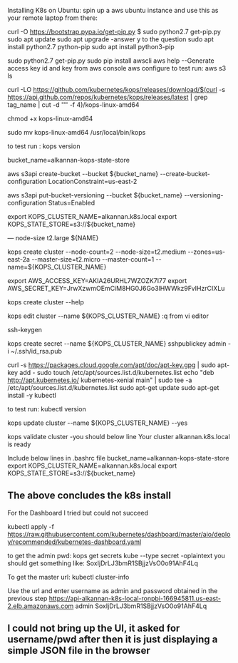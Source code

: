 Installing K8s on Ubuntu:
spin up a aws ubuntu instance and use this as your remote laptop
from there:

curl -O https://bootstrap.pypa.io/get-pip.py $ sudo python2.7 get-pip.py
sudo apt update
sudo apt upgrade
-answer y to the question
sudo apt install python2.7 python-pip
sudo apt install python3-pip

sudo python2.7 get-pip.py
sudo pip install awscli
aws help
--Generate access key id and key from aws console
aws configure
to test run: 
aws s3 ls 

curl -LO https://github.com/kubernetes/kops/releases/download/$(curl -s https://api.github.com/repos/kubernetes/kops/releases/latest | grep tag_name | cut -d '"' -f 4)/kops-linux-amd64

chmod +x kops-linux-amd64

sudo mv kops-linux-amd64 /usr/local/bin/kops

to test run :
kops version 

bucket_name=alkannan-kops-state-store

aws s3api create-bucket --bucket ${bucket_name} --create-bucket-configuration LocationConstraint=us-east-2

aws s3api put-bucket-versioning --bucket ${bucket_name} --versioning-configuration Status=Enabled

export KOPS_CLUSTER_NAME=alkannan.k8s.local
export KOPS_STATE_STORE=s3://${bucket_name}

 — node-size t2.large ${NAME}

kops create cluster --node-count=2 --node-size=t2.medium --zones=us-east-2a --master-size=t2.micro --master-count=1 --name=${KOPS_CLUSTER_NAME}

export AWS_ACCESS_KEY=AKIA26URHL7WZOZK7I77
export AWS_SECRET_KEY=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

kops create cluster --help

kops edit cluster --name ${KOPS_CLUSTER_NAME}
:q from vi editor

ssh-keygen

kops create secret --name ${KOPS_CLUSTER_NAME} sshpublickey admin -i ~/.ssh/id_rsa.pub

curl -s https://packages.cloud.google.com/apt/doc/apt-key.gpg | sudo apt-key add -
sudo touch /etc/apt/sources.list.d/kubernetes.list 
echo "deb http://apt.kubernetes.io/ kubernetes-xenial main" | sudo tee -a /etc/apt/sources.list.d/kubernetes.list
sudo apt-get update
sudo apt-get install -y kubectl

to test run:
kubectl version

kops update cluster --name ${KOPS_CLUSTER_NAME} --yes

kops validate cluster
-you should below line 
Your cluster alkannan.k8s.local is ready

Include below lines in .bashrc file
bucket_name=alkannan-kops-state-store
export KOPS_CLUSTER_NAME=alkannan.k8s.local
export KOPS_STATE_STORE=s3://${bucket_name}

The above concludes the k8s install
-------------------------------------------------------------------------------------------------------------------------------------------
For the Dashboard I tried but could not succeed

kubectl apply -f https://raw.githubusercontent.com/kubernetes/dashboard/master/aio/deploy/recommended/kubernetes-dashboard.yaml

to get the admin pwd:
kops get secrets kube --type secret -oplaintext
you should get something like:
SoxIjDrLJ3bmR1SBjjzVsO0o91AhF4Lq

To get the master url:
kubectl cluster-info

Use the url and enter username as admin and password obtained in the previous step
https://api-alkannan-k8s-local-ronpbi-166945811.us-east-2.elb.amazonaws.com
admin
SoxIjDrLJ3bmR1SBjjzVsO0o91AhF4Lq

I could not bring up the UI, it asked for username/pwd after then it is just displaying a simple JSON file in the browser
-------------------------------------------------------------------------------------------------------------------------------------------

